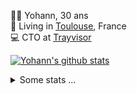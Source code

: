 <p>
  👨🏻 <bold>Yohann</bold>, 30 ans<br/>
  💼 Living in <a href="https://www.google.com/maps?q=toulouse">Toulouse</a>, France<br/>
  💻 CTO at <a href="https://trayvisor.com/">Trayvisor</a><br/>
</p>

<a href="https://github.com/anuraghazra/github-readme-stats"><img align="center" src="https://github-readme-stats-dviw-8taegaswk-yohann84ls-projects.vercel.app//api?username=yohann84L&show_icons=true&include_all_commits=true" alt="Yohann's github stats" /> </a>


<details>
  <summary>Some stats ...</summary><br/>
  

<!--START_SECTION:waka-->
![Code Time](http://img.shields.io/badge/Code%20Time-1%2C241%20hrs%201%20min-blue)

![Profile Views](http://img.shields.io/badge/Profile%20Views-0-blue)

**🐱 My GitHub Data** 

> 📦 441.0 kB Used in GitHub's Storage 
 > 
> 🏆 413 Contributions in the Year 2025
 > 
> 🚫 Not Opted to Hire
 > 
> 📜 26 Public Repositories 
 > 
> 🔑 21 Private Repositories 
 > 
**I'm an Early 🐤** 

```text
🌞 Morning                23606 commits       ████████░░░░░░░░░░░░░░░░░   30.00 % 
🌆 Daytime                45303 commits       ██████████████░░░░░░░░░░░   57.57 % 
🌃 Evening                9638 commits        ███░░░░░░░░░░░░░░░░░░░░░░   12.25 % 
🌙 Night                  142 commits         ░░░░░░░░░░░░░░░░░░░░░░░░░   00.18 % 
```
📅 **I'm Most Productive on Wednesday** 

```text
Monday                   14981 commits       █████░░░░░░░░░░░░░░░░░░░░   19.04 % 
Tuesday                  14713 commits       █████░░░░░░░░░░░░░░░░░░░░   18.70 % 
Wednesday                16282 commits       █████░░░░░░░░░░░░░░░░░░░░   20.69 % 
Thursday                 15921 commits       █████░░░░░░░░░░░░░░░░░░░░   20.23 % 
Friday                   15273 commits       █████░░░░░░░░░░░░░░░░░░░░   19.41 % 
Saturday                 542 commits         ░░░░░░░░░░░░░░░░░░░░░░░░░   00.69 % 
Sunday                   977 commits         ░░░░░░░░░░░░░░░░░░░░░░░░░   01.24 % 
```


📊 **This Week I Spent My Time On** 

```text
🕑︎ Time Zone: Europe/Paris

💬 Programming Languages: 
Image (svg)              5 hrs 24 mins       ████████████████████████░   95.60 % 
Other                    14 mins             █░░░░░░░░░░░░░░░░░░░░░░░░   04.40 % 

🔥 Editors: 
Figma                    5 hrs 20 mins       ████████████████████████░   94.36 % 
Zed                      19 mins             █░░░░░░░░░░░░░░░░░░░░░░░░   05.64 % 

💻 Operating System: 
Mac                      5 hrs 39 mins       █████████████████████████   100.00 % 
```

**I Mostly Code in Python** 

```text
Python                   25 repos            █████████████░░░░░░░░░░░░   53.19 % 
Jupyter Notebook         4 repos             ██░░░░░░░░░░░░░░░░░░░░░░░   08.51 % 
JavaScript               3 repos             ██░░░░░░░░░░░░░░░░░░░░░░░   06.38 % 
HTML                     2 repos             █░░░░░░░░░░░░░░░░░░░░░░░░   04.26 % 
Shell                    1 repo              █░░░░░░░░░░░░░░░░░░░░░░░░   02.13 % 
```




 Last Updated on 30/05/2025 00:41:48 UTC
<!--END_SECTION:waka-->
